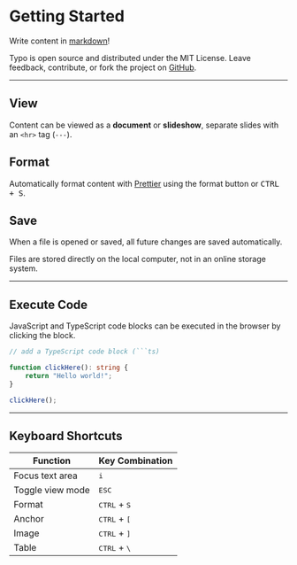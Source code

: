 # Getting Started

Write content in [markdown](https://www.markdownguide.org/cheat-sheet/#basic-syntax)!

Typo is open source and distributed under the MIT License. Leave feedback, contribute, or fork the project on [GitHub](https://github.com/rossrobino/typo).

---

## View

Content can be viewed as a **document** or **slideshow**, separate slides with an `<hr>` tag (`---`).

## Format

Automatically format content with [Prettier](https://prettier.io) using the format button or <kbd>CTRL + S</kbd>.

## Save

When a file is opened or saved, all future changes are saved automatically.

Files are stored directly on the local computer, not in an online storage system.

---

## Execute Code

JavaScript and TypeScript code blocks can be executed in the browser by clicking the block.

````ts
// add a TypeScript code block (```ts)

function clickHere(): string {
	return "Hello world!";
}

clickHere();
````

---

## Keyboard Shortcuts

| Function         | Key Combination                 |
| ---------------- | ------------------------------- |
| Focus text area  | <kbd>i</kbd>                    |
| Toggle view mode | <kbd>ESC</kbd>                  |
| Format           | <kbd>CTRL</kbd> + <kbd>S</kbd>  |
| Anchor           | <kbd>CTRL</kbd> + <kbd>\[</kbd> |
| Image            | <kbd>CTRL</kbd> + <kbd>\]</kbd> |
| Table            | <kbd>CTRL</kbd> + <kbd>\\</kbd> |
